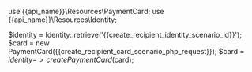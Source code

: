 use {{api_name}}\Resources\PaymentCard;
use {{api_name}}\Resources\Identity;

$identity = Identity::retrieve('{{create_recipient_identity_scenario_id}}');
$card = new PaymentCard({{create_recipient_card_scenario_php_request}});
$card = $identity->createPaymentCard($card);
